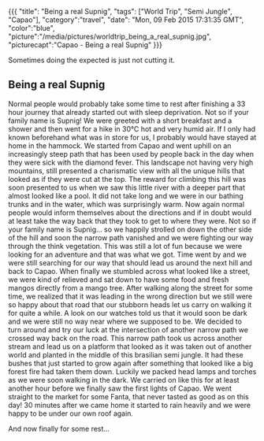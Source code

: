 {{{
  "title": "Being a real Supnig",
  "tags": ["World Trip", "Semi Jungle", "Capao"],
  "category":"travel",
  "date": "Mon, 09 Feb 2015 17:31:35 GMT",
  "color":"blue",
  "picture":"/media/pictures/worldtrip_being_a_real_supnig.jpg",
  "picturecapt":"Capao - Being a real Supnig"
}}}

Sometimes doing the expected is just not cutting it.
<!--more-->
## Being a real Supnig
Normal people would probably take some time to rest after finishing a 33 hour journey that already started out with sleep deprivation.
Not so if your family name is Supnig! We were greeted with a short breakfast and a shower and then went for a hike in 30°C hot and very
humid air. If I only had known beforehand what was in store for us, I probably would have stayed at home in the hammock.
We started from Capao and went uphill on an increasingly steep path that has been used by people back in the day when they
were sick with the diamond fever. This landscape not having very high mountains, still presented a charismatic view with all
the unique hills that looked as if they were cut at the top. The reward for climbing this hill was soon presented to us when we
saw this little river with a deeper part that almost looked like a pool. It did not take long and we were in our bathing trunks
and in the water, which was surprisingly warm. Now again normal people would inform themselves about the directions and if in doubt
would at least take the way back that they took to get to where they were. Not so if your family name is Supnig... so we happily
strolled on down the other side of the hill and soon the narrow path vanished and we were fighting our way through the
think vegetation. This was still a lot of fun because we were looking for an adventure and that was what we got. Time went by
and we were still searching for our way that should lead us around the next hill and back to Capao. When finally we stumbled
across what looked like a street, we were kind of relieved and sat down to have some food and fresh mangos directly from a mango tree.
After walking along the street for some time, we realized that it was leading in the wrong direction but we still were so happy about
that road that our stubborn heads let us carry on walking it for quite a while. A look on our watches told us that it would soon be
dark and we were still no way near where we supposed to be. We decided to turn around and try our luck at the intersection of another
narrow path we crossed way back on the road. This narrow path took us across another stream and lead us on a platform that looked as it
was taken out of another world and planted in the middle of this brasilian semi jungle. It had these bushes that just started to grow
again after something that looked like a big forest fire had taken them down. Luckily we packed head lamps and torches as we were soon walking in the dark.
We carried on like this for at least another hour before we finally saw the first lights of Capao. We went straight to the market for
some Fanta, that never tasted as good as on this day! 30 minutes after we came home it started to rain heavily and we were happy to be
under our own roof again.

And now finally for some rest...


<!--gallery:media/pictures/beingarealsupnig-->